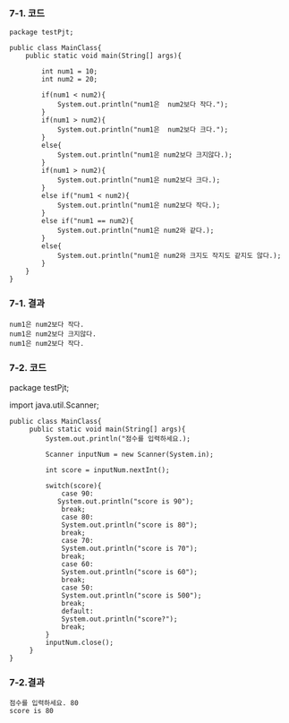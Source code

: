 ### 7-1. 코드

    package testPjt;

    public class MainClass{
        public static void main(String[] args){
            
            int num1 = 10;
            int num2 = 20;

            if(num1 < num2){
                System.out.println("num1은  num2보다 작다.");
            }
            if(num1 > num2){
                System.out.println("num1은  num2보다 크다.");
            }
            else{
                System.out.println("num1은 num2보다 크지않다.);
            }
            if(num1 > num2){
                System.out.println("num1은 num2보다 크다.);
            }
            else if("num1 < num2){
                System.out.println("num1은 num2보다 작다.);
            }
            else if("num1 == num2){
                System.out.println("num1은 num2와 같다.);
            }
            else{
                System.out.println("num1은 num2와 크지도 작지도 같지도 않다.);
            }
        }
    }

### 7-1. 결과

    num1은 num2보다 작다.
    num1은 num2보다 크지않다.
    num1은 num2보다 작다.


### 7-2. 코드

 package testPjt;

 import java.util.Scanner;

    public class MainClass{
         public static void main(String[] args){
             System.out.println("점수를 입력하세요.);

             Scanner inputNum = new Scanner(System.in);

             int score = inputNum.nextInt();

             switch(score){
                 case 90:
                System.out.println("score is 90");   
                 break;
                 case 80:
                 System.out.println("score is 80");
                 break;
                 case 70:
                 System.out.println("score is 70");
                 break;
                 case 60:
                 System.out.println("score is 60");
                 break;
                 case 50:
                 System.out.println("score is 500");
                 break;
                 default:
                 System.out.println("score?");
                 break;
             }
             inputNum.close();
         }
    }


### 7-2.결과

    점수를 입력하세요. 80
    score is 80